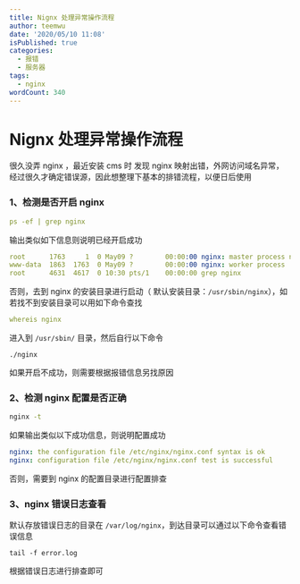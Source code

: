 ```yaml
---
title: Nignx 处理异常操作流程
author: teemwu
date: '2020/05/10 11:08'
isPublished: true
categories:
  - 报错
  - 服务器
tags:
  - nginx
wordCount: 340
---
```


# Nignx 处理异常操作流程

很久没弄 nginx ，最近安装 cms 时 发现 nginx 映射出错，外网访问域名异常，经过很久才确定错误源，因此想整理下基本的排错流程，以便日后使用
### 1、检测是否开启 nginx
```yaml
ps -ef | grep nginx

```
输出类似如下信息则说明已经开启成功
```yaml
root      1763     1  0 May09 ?        00:00:00 nginx: master process nginx
www-data  1863  1763  0 May09 ?        00:00:00 nginx: worker process
root      4631  4617  0 10:30 pts/1    00:00:00 grep nginx

```
否则，去到 nginx 的安装目录进行启动（ 默认安装目录：` /usr/sbin/nginx `），如若找不到安装目录可以用如下命令查找
```yaml
whereis nginx

```
进入到 ` /usr/sbin/ ` 目录，然后自行以下命令
```
./nginx

```
如果开启不成功，则需要根据报错信息另找原因

### 2、检测 nginx 配置是否正确
```bat
nginx -t

```
如果输出类似以下成功信息，则说明配置成功
```yaml
nginx: the configuration file /etc/nginx/nginx.conf syntax is ok
nginx: configuration file /etc/nginx/nginx.conf test is successful

```
否则，需要到 nginx 的配置目录进行配置排查

### 3、nginx 错误日志查看
默认存放错误日志的目录在 `/var/log/nginx`，到达目录可以通过以下命令查看错误信息
```
tail -f error.log

```
根据错误日志进行排查即可
